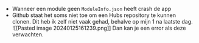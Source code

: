 - Wanneer een module geen `ModuleInfo.json` heeft crash de app
- Github staat het soms niet toe om een Hubs repository te kunnen clonen. Dit heb ik zelf niet vaak gehad, behalve op mijn 1 na laatste dag. 
 ![[Pasted image 20240125161239.png]]
 Dan kan je een error als deze verwachten.